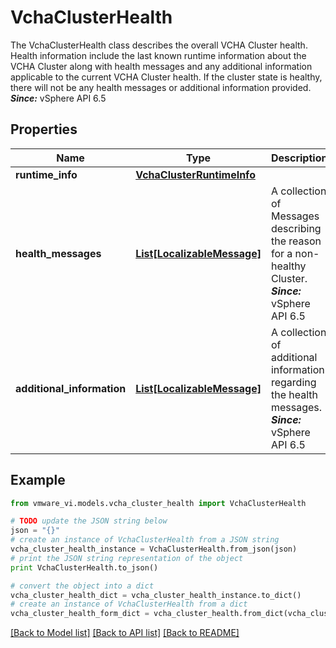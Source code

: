 # VchaClusterHealth

The VchaClusterHealth class describes the overall VCHA Cluster health.  Health information include the last known runtime information about the VCHA Cluster along with health messages and any additional information applicable to the current VCHA Cluster health. If the cluster state is healthy, there will not be any health messages or additional information provided.  ***Since:*** vSphere API 6.5 

## Properties
Name | Type | Description | Notes
------------ | ------------- | ------------- | -------------
**runtime_info** | [**VchaClusterRuntimeInfo**](VchaClusterRuntimeInfo.md) |  | 
**health_messages** | [**List[LocalizableMessage]**](LocalizableMessage.md) | A collection of Messages describing the reason for a non-healthy Cluster.  ***Since:*** vSphere API 6.5  | [optional] 
**additional_information** | [**List[LocalizableMessage]**](LocalizableMessage.md) | A collection of additional information regarding the health messages.  ***Since:*** vSphere API 6.5  | [optional] 

## Example

```python
from vmware_vi.models.vcha_cluster_health import VchaClusterHealth

# TODO update the JSON string below
json = "{}"
# create an instance of VchaClusterHealth from a JSON string
vcha_cluster_health_instance = VchaClusterHealth.from_json(json)
# print the JSON string representation of the object
print VchaClusterHealth.to_json()

# convert the object into a dict
vcha_cluster_health_dict = vcha_cluster_health_instance.to_dict()
# create an instance of VchaClusterHealth from a dict
vcha_cluster_health_form_dict = vcha_cluster_health.from_dict(vcha_cluster_health_dict)
```
[[Back to Model list]](../README.md#documentation-for-models) [[Back to API list]](../README.md#documentation-for-api-endpoints) [[Back to README]](../README.md)


